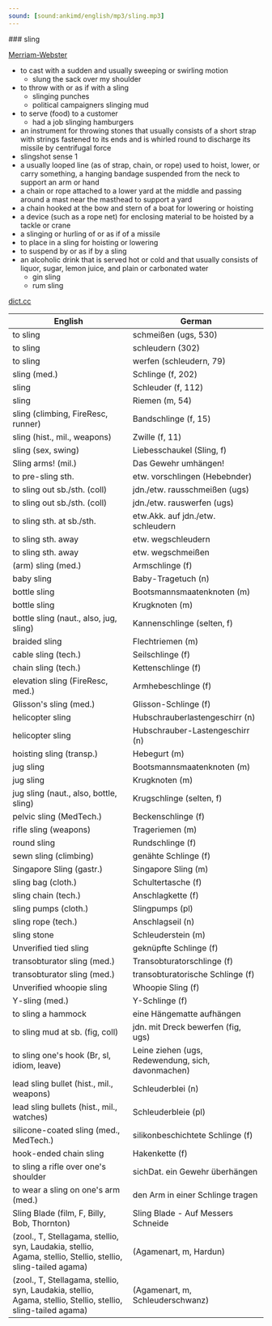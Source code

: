 ```yaml
---
sound: [sound:ankimd/english/mp3/sling.mp3]
---
```


\### sling

[Merriam-Webster](https://www.merriam-webster.com/dictionary/sling)

- to cast with a sudden and usually sweeping or swirling motion
    - slung the sack over my shoulder
- to throw with or as if with a sling
    - slinging punches
    - political campaigners slinging mud
- to serve (food) to a customer
    - had a job slinging hamburgers
- an instrument for throwing stones that usually consists of a short strap with strings fastened to its ends and is whirled round to discharge its missile by centrifugal force
- slingshot sense 1
- a usually looped line (as of strap, chain, or rope) used to hoist, lower, or carry something, a hanging bandage suspended from the neck to support an arm or hand
- a chain or rope attached to a lower yard at the middle and passing around a mast near the masthead to support a yard
- a chain hooked at the bow and stern of a boat for lowering or hoisting
- a device (such as a rope net) for enclosing material to be hoisted by a tackle or crane
- a slinging or hurling of or as if of a missile
- to place in a sling for hoisting or lowering
- to suspend by or as if by a sling
- an alcoholic drink that is served hot or cold and that usually consists of liquor, sugar, lemon juice, and plain or carbonated water
    - gin sling
    - rum sling

[dict.cc](https://www.dict.cc/sling)

| English        | German       |
| -------------- | ------------ |
| to sling | schmeißen (ugs, 530) |
| to sling | schleudern (302) |
| to sling | werfen (schleudern, 79) |
| sling (med.) | Schlinge (f, 202) |
| sling | Schleuder (f, 112) |
| sling | Riemen (m, 54) |
| sling (climbing, FireResc, runner) | Bandschlinge (f, 15) |
| sling (hist., mil., weapons) | Zwille (f, 11) |
| sling (sex, swing) | Liebesschaukel (Sling, f) |
| Sling arms! (mil.) | Das Gewehr umhängen! |
| to pre-sling sth. | etw. vorschlingen (Hebebnder) |
| to sling out sb./sth. (coll) | jdn./etw. rausschmeißen (ugs) |
| to sling out sb./sth. (coll) | jdn./etw. rauswerfen (ugs) |
| to sling sth. at sb./sth. | etw.Akk. auf jdn./etw. schleudern |
| to sling sth. away | etw. wegschleudern |
| to sling sth. away | etw. wegschmeißen |
| (arm) sling (med.) | Armschlinge (f) |
| baby sling | Baby-Tragetuch (n) |
| bottle sling | Bootsmannsmaatenknoten (m) |
| bottle sling | Krugknoten (m) |
| bottle sling (naut., also, jug, sling) | Kannenschlinge (selten, f) |
| braided sling | Flechtriemen (m) |
| cable sling (tech.) | Seilschlinge (f) |
| chain sling (tech.) | Kettenschlinge (f) |
| elevation sling (FireResc, med.) | Armhebeschlinge (f) |
| Glisson's sling (med.) | Glisson-Schlinge (f) |
| helicopter sling | Hubschrauberlastengeschirr (n) |
| helicopter sling | Hubschrauber-Lastengeschirr (n) |
| hoisting sling (transp.) | Hebegurt (m) |
| jug sling | Bootsmannsmaatenknoten (m) |
| jug sling | Krugknoten (m) |
| jug sling (naut., also, bottle, sling) | Krugschlinge (selten, f) |
| pelvic sling (MedTech.) | Beckenschlinge (f) |
| rifle sling (weapons) | Trageriemen (m) |
| round sling | Rundschlinge (f) |
| sewn sling (climbing) | genähte Schlinge (f) |
| Singapore Sling (gastr.) | Singapore Sling (m) |
| sling bag (cloth.) | Schultertasche (f) |
| sling chain (tech.) | Anschlagkette (f) |
| sling pumps (cloth.) | Slingpumps (pl) |
| sling rope (tech.) | Anschlagseil (n) |
| sling stone | Schleuderstein (m) |
| Unverified tied sling | geknüpfte Schlinge (f) |
| transobturator sling <TOS> (med.) | Transobturatorschlinge <TOS> (f) |
| transobturator sling <TOS> (med.) | transobturatorische Schlinge <TOS> (f) |
| Unverified whoopie sling | Whoopie Sling (f) |
| Y-sling (med.) | Y-Schlinge (f) |
| to sling a hammock | eine Hängematte aufhängen |
| to sling mud at sb. (fig, coll) | jdn. mit Dreck bewerfen (fig, ugs) |
| to sling one's hook (Br, sl, idiom, leave) | Leine ziehen (ugs, Redewendung, sich, davonmachen) |
| lead sling bullet (hist., mil., weapons) | Schleuderblei (n) |
| lead sling bullets (hist., mil., watches) | Schleuderbleie (pl) |
| silicone-coated sling (med., MedTech.) | silikonbeschichtete Schlinge (f) |
| hook-ended chain sling | Hakenkette (f) |
| to sling a rifle over one's shoulder | sichDat. ein Gewehr überhängen |
| to wear a sling on one's arm (med.) | den Arm in einer Schlinge tragen |
| Sling Blade (film, F, Billy, Bob, Thornton) | Sling Blade - Auf Messers Schneide |
|  (zool., T, Stellagama, stellio, syn, Laudakia, stellio, Agama, stellio, Stellio, stellio, sling-tailed agama) |  (Agamenart, m, Hardun) |
|  (zool., T, Stellagama, stellio, syn, Laudakia, stellio, Agama, stellio, Stellio, stellio, sling-tailed agama) |  (Agamenart, m, Schleuderschwanz) |
